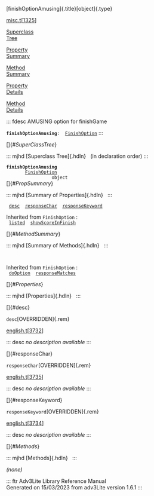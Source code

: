 [finishOptionAmusing]{.title}[object]{.type}

[misc.t](../file/misc.t.html)\[[1325](../source/misc.t.html#1325)\]

[Superclass\
Tree](#_SuperClassTree_)

[Property\
Summary](#_PropSummary_)

[Method\
Summary](#_MethodSummary_)

[Property\
Details](#_Properties_)

[Method\
Details](#_Methods_)

::: fdesc
AMUSING option for finishGame

**`finishOptionAmusing`**` :   `[`FinishOption`](../object/FinishOption.html)
:::

[]{#_SuperClassTree_}

::: mjhd
[Superclass Tree]{.hdln}   (in declaration order)
:::

**`finishOptionAmusing`**\
`         `[`FinishOption`](../object/FinishOption.html)\
`                 object`\
[]{#_PropSummary_}

::: mjhd
[Summary of Properties]{.hdln}  
:::

` `[`desc`](#desc)`  `[`responseChar`](#responseChar)`  `[`responseKeyword`](#responseKeyword)`  `

Inherited from `FinishOption` :\
` `[`listed`](../object/FinishOption.html#listed)`  `[`showScoreInFinish`](../object/FinishOption.html#showScoreInFinish)`  `

[]{#_MethodSummary_}

::: mjhd
[Summary of Methods]{.hdln}  
:::

` `

Inherited from `FinishOption` :\
` `[`doOption`](../object/FinishOption.html#doOption)`  `[`responseMatches`](../object/FinishOption.html#responseMatches)`  `

[]{#_Properties_}

::: mjhd
[Properties]{.hdln}  
:::

[]{#desc}

`desc`[OVERRIDDEN]{.rem}

[english.t](../file/english.t.html)\[[3732](../source/english.t.html#3732)\]

::: desc
*no description available*
:::

[]{#responseChar}

`responseChar`[OVERRIDDEN]{.rem}

[english.t](../file/english.t.html)\[[3735](../source/english.t.html#3735)\]

::: desc
*no description available*
:::

[]{#responseKeyword}

`responseKeyword`[OVERRIDDEN]{.rem}

[english.t](../file/english.t.html)\[[3734](../source/english.t.html#3734)\]

::: desc
*no description available*
:::

[]{#_Methods_}

::: mjhd
[Methods]{.hdln}  
:::

*(none)*

::: ftr
Adv3Lite Library Reference Manual\
Generated on 15/03/2023 from adv3Lite version 1.6.1
:::
